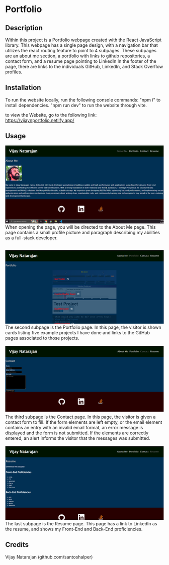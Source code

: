 # Portfolio

## Description

Within this project is a Portfolio webpage created with the React JavaScript library. This webpage has a single page design, with a navigation bar that utilizes the react routing feature to point to 4 subpages. These subpages are an about me section, a portfolio with links to github repositories, a contact form, and a resume page pointing to LinkedIn In the footer of the page, there are links to the individuals GitHub, LinkedIn, and Stack Overflow profiles.

## Installation

To run the website locally, run the following console commands:
 "npm i" to install dependencies.
 "npm run dev" to run the website through vite.

to view the Website, go to the following link: https://vijaynportfolio.netlify.app/

## Usage

![about me](./imgs/1.PNG)
When opening the page, you will be directed to the About Me page. This page contains a small profile picture and paragraph describing my abilities as a full-stack developer.
<br><br>

![Portfolio](./imgs/2.PNG)
The second subpage is the Portfolio page. In this page, the visitor is shown cards listing five example projects I have done and links to the GitHub pages associated to those projects.
<br><br>
![Contact](./imgs/3.PNG)
The third subpage is the Contact page. In this page, the visitor is given a contact form to fill. If the form elements are left empty, or the email element contains an entry with an invalid email format, an error message is displayed and the form is not submitted. If the elements are correctly entered, an alert informs the visitor that the messages was submitted.
<br><br>
![Resume](./imgs/4.PNG)
The last subpage is the Resume page. This page has a link to LinkedIn as the resume, and shows my Front-End and Back-End proficiencies.
## Credits

Vijay Natarajan (github.com/santoshalper)